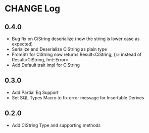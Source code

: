 # CHANGE Log

## 0.4.0

* Bug fix on CiString deserialize (now the string is lower case as expected)
* Serialize and Deserialize CiString as plain type
* FromStr for CiString now returns Result<CiString, ()> instead of Result<CiString, fmt::Error>
* Add Default trait impl for CiString

## 0.3.0

* Add Partial Eq Support
* Set SQL Types Macro to fix error message for Insertable Derives

## 0.2.0

* Add CiString Type and supporting methods
